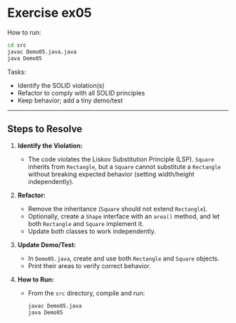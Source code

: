 # Exercise ex05

How to run:
```bash
cd src
javac Demo05.java.java
java Demo05
```


Tasks:
- Identify the SOLID violation(s)
- Refactor to comply with all SOLID principles
- Keep behavior; add a tiny demo/test

---

## Steps to Resolve

1. **Identify the Violation:**
	- The code violates the Liskov Substitution Principle (LSP). `Square` inherits from `Rectangle`, but a `Square` cannot substitute a `Rectangle` without breaking expected behavior (setting width/height independently).

2. **Refactor:**
	- Remove the inheritance (`Square` should not extend `Rectangle`).
	- Optionally, create a `Shape` interface with an `area()` method, and let both `Rectangle` and `Square` implement it.
	- Update both classes to work independently.

3. **Update Demo/Test:**
	- In `Demo05.java`, create and use both `Rectangle` and `Square` objects.
	- Print their areas to verify correct behavior.

4. **How to Run:**
	- From the `src` directory, compile and run:
	  ```bash
	  javac Demo05.java
	  java Demo05
	  ```
